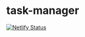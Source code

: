 # task-manager
[![Netlify Status](https://api.netlify.com/api/v1/badges/52aaf4cc-a3d1-45df-a1a2-7194757f57f8/deploy-status)](https://app.netlify.com/sites/bejewelled-dusk-8c332c/deploys)
